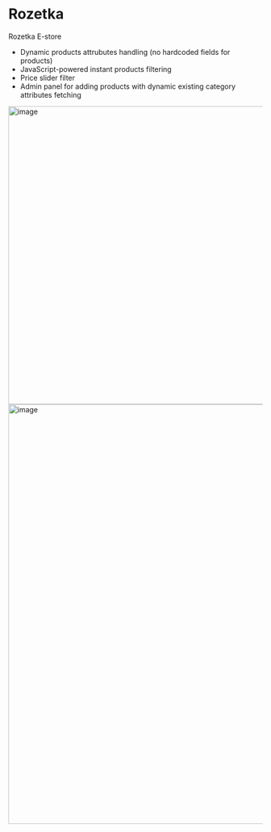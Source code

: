 # Rozetka
Rozetka E-store
* Dynamic products attrubutes handling (no hardcoded fields for products)
* JavaScript-powered instant products filtering
* Price slider filter
* Admin panel for adding products with dynamic existing category attributes fetching
<img width="801" height="591" alt="image" src="https://github.com/user-attachments/assets/fce7f9a0-1b11-448c-8ba9-89de9b6533c7" />
<img width="1077" height="832" alt="image" src="https://github.com/user-attachments/assets/b75b3044-e275-4878-8e96-999b527d9fcb" />



